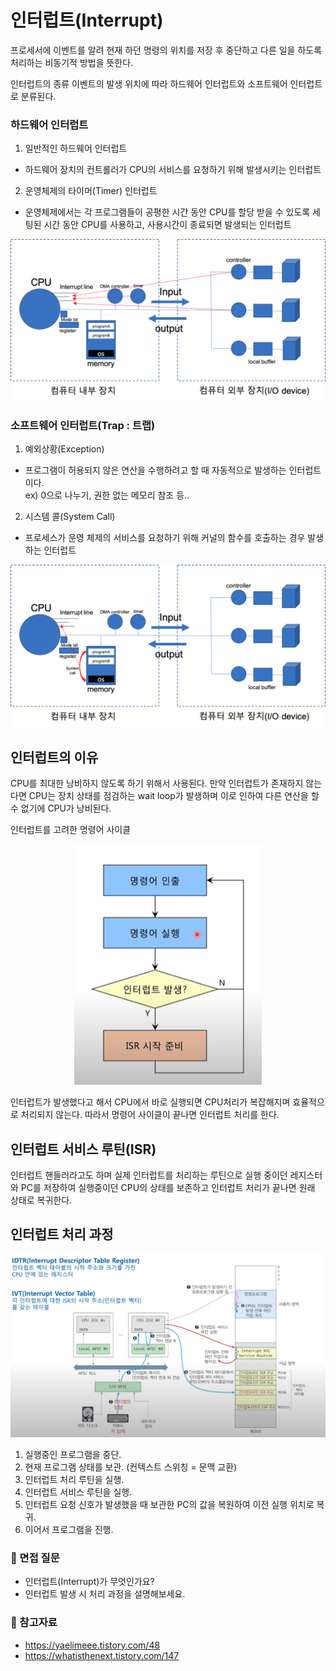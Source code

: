 # 인터럽트(Interrupt)
프로세서에 이벤트를 알려 현재 하던 명령의 위치를 저장 후 중단하고 다른 일을 하도록 처리하는 비동기적 방법을 뜻한다.

인터럽트의 종류
이벤트의 발생 위치에 따라 하드웨어 인터럽트와 소프트웨어 인터럽트로 분류된다.  

### 하드웨어 인터럽트
1. 일반적인 하드웨어 인터럽트
- 하드웨어 장치의 컨트롤러가 CPU의 서비스를 요청하기 위해 발생시키는 인터럽트  

2. 운영체제의 타이머(Timer) 인터럽트
- 운영체제에서는 각 프로그램들이 공평한 시간 동안 CPU를 할당 받을 수 있도록 세팅된 시간 동안 CPU를 사용하고, 사용시간이 종료되면 발생되는 인터럽트  

<div align='center'>
    <img src="./img/os-i-hardwareInterruptProcess-1.png" width="550px">
</div>

### 소프트웨어 인터럽트(Trap : 트랩)  
1. 예외상황(Exception)
- 프로그램이 허용되지 않은 연산을 수행하려고 할 때 자동적으로 발생하는 인터럽트이다.  
ex) 0으로 나누기, 권한 없는 메모리 참조 등..  

2. 시스템 콜(System Call)
- 프로세스가 운영 체제의 서비스를 요청하기 위해 커널의 함수를 호출하는 경우 발생하는 인터럽트

<div align='center'>
    <img src="./img/os-i-softwareInterruptProcess-2.png" width="550px">
</div>


## 인터럽트의 이유
CPU를 최대한 낭비하지 않도록 하기 위해서 사용된다. 만약 인터럽트가 존재하지 않는다면 CPU는 장치 상태를 점검하는 wait loop가 발생하며 이로 인하여 다른 연산을 할 수 없기에 CPU가 낭비된다. 

인터럽트를 고려한 명령어 사이클

<div align='center'>
    <img src="./img/os-i-Interrupt-3.png" width="300px">
</div>

인터럽트가 발생했다고 해서 CPU에서 바로 실행되면 CPU처리가 복잡해지며 효율적으로 처리되지 않는다. 따라서 명령어 사이클이 끝나면 인터럽트 처리를 한다.

## 인터럽트 서비스 루틴(ISR)
인터럽트 핸들러라고도 하며 실제 인터럽트를 처리하는 루틴으로 실행 중이던 레지스터와 PC를 저장하여 실행중이던 CPU의 상태를 보존하고 인터럽트 처리가 끝나면 원래 상태로 복귀한다.

## 인터럽트 처리 과정
<div align='center'>
    <img src="./img/os-i-InterruptProcess-4.png" width="550">
</div>
 
1. 실행중인 프로그램을 중단.
2. 현재 프로그램 상태를 보관. (컨텍스트 스위칭 = 문맥 교환)
3. 인터럽트 처리 루틴을 실행.
4. 인터럽트 서비스 루틴을 실행.
5. 인터럽트 요청 신호가 발생했을 때 보관한 PC의 값을 복원하여 이전 실행 위치로 복귀.
6. 이어서 프로그램을 진행.

### 📢 면접 질문
- 인터럽트(Interrupt)가 무엇인가요?
- 인터럽트 발생 시 처리 과정을 설명해보세요.

### 📌 참고자료
- https://yaelimeee.tistory.com/48
- https://whatisthenext.tistory.com/147
